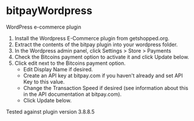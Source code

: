 bitpayWordpress
===============

WordPress e-commerce plugin

1. Install the Wordpress E-Commerce plugin from getshopped.org.
2. Extract the contents of the bitpay plugin into your wordpress folder.
3. In the Wordpress admin panel, click Settings > Store > Payments
4. Check the Bitcoins payment option to activate it and click Update below.
5. Click edit next to the Bitcoins payment option.
    * Edit Display Name if desired.
    * Create an API key at bitpay.com if you haven't already and set API
Key to this value.
    * Change the Transaction Speed if desired (see information about
this in the API documentation at bitpay.com).
    * Click Update below.

Tested against plugin version 3.8.8.5
